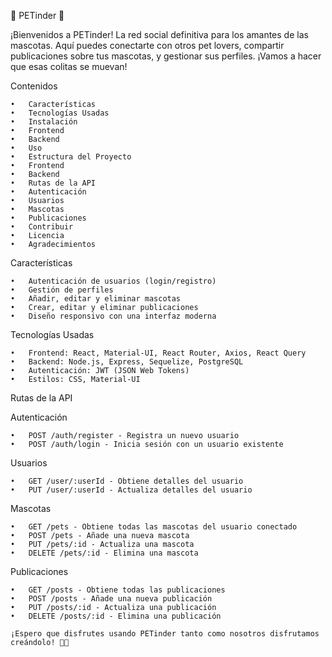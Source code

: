 🐾 PETinder 🐾

¡Bienvenidos a PETinder! La red social definitiva para los amantes de las mascotas. Aquí puedes conectarte con otros pet lovers, compartir publicaciones sobre tus mascotas, y gestionar sus perfiles. ¡Vamos a hacer que esas colitas se muevan!

Contenidos

	•	Características
	•	Tecnologías Usadas
	•	Instalación
	•	Frontend
	•	Backend
	•	Uso
	•	Estructura del Proyecto
	•	Frontend
	•	Backend
	•	Rutas de la API
	•	Autenticación
	•	Usuarios
	•	Mascotas
	•	Publicaciones
	•	Contribuir
	•	Licencia
	•	Agradecimientos

Características

	•	Autenticación de usuarios (login/registro)
	•	Gestión de perfiles
	•	Añadir, editar y eliminar mascotas
	•	Crear, editar y eliminar publicaciones
	•	Diseño responsivo con una interfaz moderna

Tecnologías Usadas

	•	Frontend: React, Material-UI, React Router, Axios, React Query
	•	Backend: Node.js, Express, Sequelize, PostgreSQL
	•	Autenticación: JWT (JSON Web Tokens)
	•	Estilos: CSS, Material-UI

Rutas de la API

Autenticación

	•	POST /auth/register - Registra un nuevo usuario
	•	POST /auth/login - Inicia sesión con un usuario existente

Usuarios

	•	GET /user/:userId - Obtiene detalles del usuario
	•	PUT /user/:userId - Actualiza detalles del usuario

Mascotas

	•	GET /pets - Obtiene todas las mascotas del usuario conectado
	•	POST /pets - Añade una nueva mascota
	•	PUT /pets/:id - Actualiza una mascota
	•	DELETE /pets/:id - Elimina una mascota

Publicaciones

	•	GET /posts - Obtiene todas las publicaciones
	•	POST /posts - Añade una nueva publicación
	•	PUT /posts/:id - Actualiza una publicación
	•	DELETE /posts/:id - Elimina una publicación

    ¡Espero que disfrutes usando PETinder tanto como nosotros disfrutamos creándolo! 🐶😸